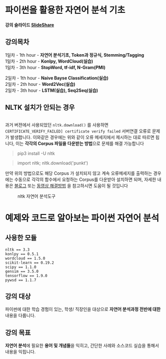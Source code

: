 # 파이썬을 활용한 자연어 분석 기초 


**강의 슬라이드 [SlideShare](https://www.slideshare.net/YBkim2/ss-117904577)**


## 강의목차

1일차 - 1th hour - **자연어 분석기초, Token과 정규식, Stemming/Tagging**<br>
1일차 - 2th hour - **Konlpy, WordCloud(실습)**<br>
1일차 - 3th hour - **StopWord, tf-idf, N-Gram(PMI)**<br>
  
2일차 - 1th hour - **Naive Bayse Classification(실습)**<br>
2일차 - 2th hour - **Word2Vec(실습)**<br>
2일차 - 3th hour - **LSTM(실습), Seq2Seq(실습)**<br>


## NLTK 설치가 안되는 경우

<figure class="align-left">
  <img src="https://i.stack.imgur.com/0F2k3.png" alt="">
  <figcaption></figcaption>
</figure>

과거 버젼에서 사용되었던 `nltk.download()` 를 사용하면 `CERTIFICATE_VERIFY_FAILED] certificate verify failed` 서버연결 오류로 문제가 발생합니다. 이와같은 경우에는 위와 같이 오류 메세지에서 제시하는 대로 따르면 됩니다, 이는 **각각의 Corpus 파일을 다운받는 방법**으로 문제를 해결 가능합니다 


>  pip3 install -U nltk 

> import nltk; nltk.download('punkt')

만약 위의 방법으로도 해당 Corpus 가 설치되지 않고 계속 오류메세지를 출력하는 경우에는 수동으로 각각의 함수에서 요청하는 Corpus를 다운받아 설치하면 되며, 자세한 내용은 [블로그](http://pubdata.tistory.com/154) 또는 [동영상 해결방법](https://programmers.co.kr/learn/courses/21/lessons/946) 을 참고하시면 도움이 될 것입니다




<figure class="align-left">
  <img src="https://static1.squarespace.com/static/538cea80e4b00f1fad490c1b/54668a77e4b00fb778d22a34/54668d8ae4b00fb778d2859c/1416007413413/NLTK.png" alt="">
  <figcaption>nltk 자연어 분석도구</figcaption>
</figure>


# 예제와 코드로 알아보는 파이썬 자연어 분석


## 사용한 모듈

    nltk == 3.3
    konlpy == 0.5.1
    wordcloud == 1.5.0
    scikit-learn == 0.19.2
    scipy == 1.1.0
    gensim == 3.5.0
    tensorflow == 1.9.0
    pywsd == 1.1.7



## 강의 대상

파이썬에 대한 학습 경험이 있는, 학생/ 직장인을 대상으로 **자연어 분석과정 전반에 대한** 내용을 다룹니다.


## 강의 목표

**자연어 분석**에 필요한 **용어 및 개념들**을 익히고, 간단한 사례와 소스코드 실습을 통해서 내용을 익힙니다.